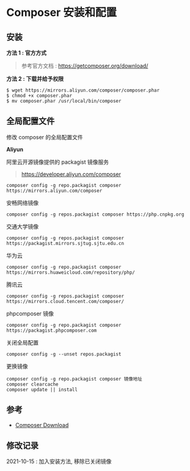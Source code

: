 # Composer 安装和配置

## 安装

**方法 1 : 官方方式**

> 参考官方文档 : https://getcomposer.org/download/

**方法 2 : 下载并给予权限**

```
$ wget https://mirrors.aliyun.com/composer/composer.phar
$ chmod +x composer.phar
$ mv composer.phar /usr/local/bin/composer
```

## 全局配置文件

修改 composer 的全局配置文件

**Aliyun**

阿里云开源镜像提供的 packagist 镜像服务

> https://developer.aliyun.com/composer

```
composer config -g repo.packagist composer https://mirrors.aliyun.com/composer
```

安畅网络镜像

```
composer config -g repos.packagist composer https://php.cnpkg.org
```

交通大学镜像

```
composer config -g repos.packagist composer https://packagist.mirrors.sjtug.sjtu.edu.cn
```

华为云

```
composer config -g repo.packagist composer https://mirrors.huaweicloud.com/repository/php/
```

腾讯云

```
composer config -g repos.packagist composer https://mirrors.cloud.tencent.com/composer/
```

phpcomposer 镜像

```
composer config -g repo.packagist composer https://packagist.phpcomposer.com
```

关闭全局配置

```
composer config -g --unset repos.packagist
```

更换镜像

```
composer config -g repo.packagist composer 镜像地址
composer clearcache
composer update || install
```

## 参考

-   [Composer Download](https://getcomposer.org/download/)

## 修改记录

2021-10-15 : 加入安装方法, 移除已关闭镜像
